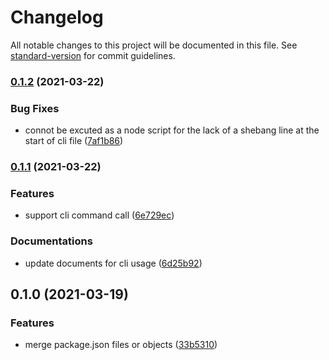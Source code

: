 # Changelog

All notable changes to this project will be documented in this file. See [standard-version](https://github.com/conventional-changelog/standard-version) for commit guidelines.

### [0.1.2](https://github.com/zppack/merge-packages/compare/v0.1.1...v0.1.2) (2021-03-22)


### Bug Fixes

* connot be excuted as a node script for the lack of a shebang line at the start of cli file ([7af1b86](https://github.com/zppack/merge-packages/commit/7af1b86e0f0549a439692a911031bcc4a458a739))

### [0.1.1](https://github.com/zppack/merge-packages/compare/v0.1.0...v0.1.1) (2021-03-22)


### Features

* support cli command call ([6e729ec](https://github.com/zppack/merge-packages/commit/6e729ec2a674549f20acc2aa4e5ad2178c0d2e29))


### Documentations

* update documents for cli usage ([6d25b92](https://github.com/zppack/merge-packages/commit/6d25b9252b2bc719f103b108b17ae9a4a51efe0d))

## 0.1.0 (2021-03-19)


### Features

* merge package.json files or objects ([33b5310](https://github.com/zppack/merge-packages/commit/33b53100fd49662ac0afd15d36ae1de82c353427))
